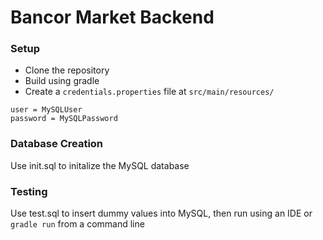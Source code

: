 # Bancor Market Backend
### Setup
* Clone the repository
* Build using gradle
* Create a `credentials.properties` file at `src/main/resources/`
```
user = MySQLUser
password = MySQLPassword
```

### Database Creation
Use init.sql to initalize the MySQL database

### Testing
Use test.sql to insert dummy values into MySQL, then run using an IDE or `gradle run` from a command line
